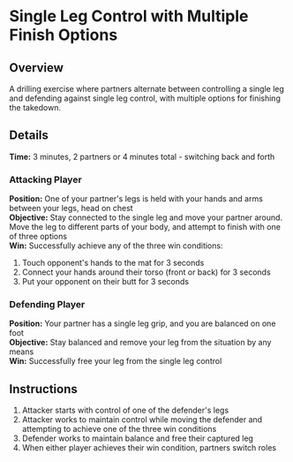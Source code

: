 # Single Leg Control with Multiple Finish Options

## Overview
A drilling exercise where partners alternate between controlling a single leg and defending against single leg control, with multiple options for finishing the takedown.

## Details
**Time:** 3 minutes, 2 partners or 4 minutes total - switching back and forth

### Attacking Player
**Position:** One of your partner's legs is held with your hands and arms between your legs, head on chest  
**Objective:** Stay connected to the single leg and move your partner around. Move the leg to different parts of your body, and attempt to finish with one of three options  
**Win:** Successfully achieve any of the three win conditions:
1. Touch opponent's hands to the mat for 3 seconds
2. Connect your hands around their torso (front or back) for 3 seconds
3. Put your opponent on their butt for 3 seconds

### Defending Player
**Position:** Your partner has a single leg grip, and you are balanced on one foot  
**Objective:** Stay balanced and remove your leg from the situation by any means  
**Win:** Successfully free your leg from the single leg control

## Instructions
1. Attacker starts with control of one of the defender's legs
2. Attacker works to maintain control while moving the defender and attempting to achieve one of the three win conditions
3. Defender works to maintain balance and free their captured leg
5. When either player achieves their win condition, partners switch roles
